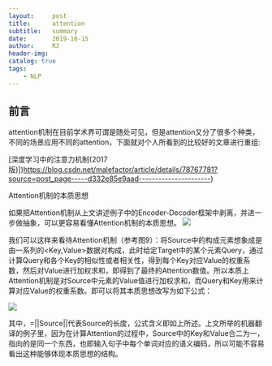 ```yaml
---
layout:     post
title:      attention 
subtitle:   summary
date:       2019-10-15
author:     RJ
header-img: 
catalog: true
tags:
    - NLP
---
```


## 前言
attention机制在目前学术界可谓是随处可见，但是attention又分了很多个种类，不同的场景应用不同的attention，下面就对个人所看到的比较好的文章进行重组:

[深度学习中的注意力机制(2017版)])https://blog.csdn.net/malefactor/article/details/78767781?source=post_page-----d332e85e9aad----------------------)

Attention机制的本质思想

如果把Attention机制从上文讲述例子中的Encoder-Decoder框架中剥离，并进一步做抽象，可以更容易看懂Attention机制的本质思想。
![](https://raw.githubusercontent.com/rejae/rejae.github.io/master/img/20191128attentionzjl.jpg)

我们可以这样来看待Attention机制（参考图9）：将Source中的构成元素想象成是由一系列的<Key,Value>数据对构成，此时给定Target中的某个元素Query，通过计算Query和各个Key的相似性或者相关性，得到每个Key对应Value的权重系数，然后对Value进行加权求和，即得到了最终的Attention数值。所以本质上Attention机制是对Source中元素的Value值进行加权求和，而Query和Key用来计算对应Value的权重系数。即可以将其本质思想改写为如下公式：

![](https://raw.githubusercontent.com/rejae/rejae.github.io/master/img/20191128attentionzjl2.jpg)

其中，=||Source||代表Source的长度，公式含义即如上所述。上文所举的机器翻译的例子里，因为在计算Attention的过程中，Source中的Key和Value合二为一，指向的是同一个东西，也即输入句子中每个单词对应的语义编码，所以可能不容易看出这种能够体现本质思想的结构。
